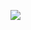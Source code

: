 
<a href="https://guguhome.tistory.com/" target="_blank"><img src="https://img.shields.io/badge/Tistory-FFFFFF?style=flat-square&logo=blogger&logoColor=black"/></a>

